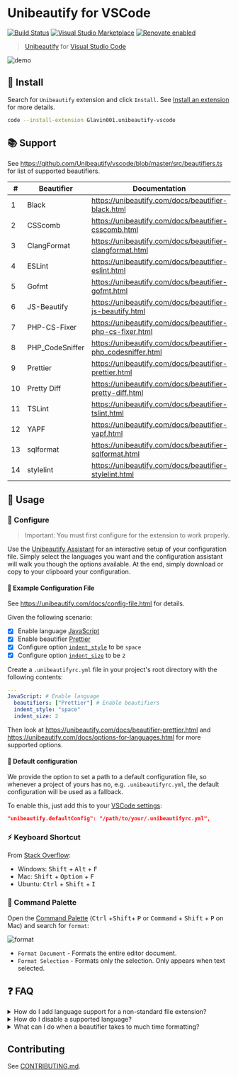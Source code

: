 # Unibeautify for VSCode

[![Build Status](https://travis-ci.com/Unibeautify/vscode.svg?branch=master)](https://travis-ci.com/Unibeautify/vscode) [![Visual Studio Marketplace](https://img.shields.io/vscode-marketplace/d/Glavin001.unibeautify-vscode.svg)](https://marketplace.visualstudio.com/items?itemName=Glavin001.unibeautify-vscode) [![Renovate enabled](https://img.shields.io/badge/renovate-enabled-brightgreen.svg)](https://renovateapp.com/)

> [Unibeautify](https://unibeautify.com/) for [Visual Studio Code](https://code.visualstudio.com/)

![demo](https://user-images.githubusercontent.com/1885333/37237670-0f06fcde-23ed-11e8-9200-4d2089323fe1.gif)

## :tada: Install

Search for `Unibeautify` extension and click `Install`.
See [Install an extension](https://code.visualstudio.com/docs/editor/extension-gallery#_install-an-extension) for more details.

```bash
code --install-extension Glavin001.unibeautify-vscode
```

## :books: Support

See https://github.com/Unibeautify/vscode/blob/master/src/beautifiers.ts for list of supported beautifiers.

<!--START:SUPPORT-TABLE-->
| # | Beautifier | Documentation |
| --- | --- | --- |
| 1 | Black | https://unibeautify.com/docs/beautifier-black.html |
| 2 | CSScomb | https://unibeautify.com/docs/beautifier-csscomb.html |
| 3 | ClangFormat | https://unibeautify.com/docs/beautifier-clangformat.html |
| 4 | ESLint | https://unibeautify.com/docs/beautifier-eslint.html |
| 5 | Gofmt | https://unibeautify.com/docs/beautifier-gofmt.html |
| 6 | JS-Beautify | https://unibeautify.com/docs/beautifier-js-beautify.html |
| 7 | PHP-CS-Fixer | https://unibeautify.com/docs/beautifier-php-cs-fixer.html |
| 8 | PHP_CodeSniffer | https://unibeautify.com/docs/beautifier-php_codesniffer.html |
| 9 | Prettier | https://unibeautify.com/docs/beautifier-prettier.html |
| 10 | Pretty Diff | https://unibeautify.com/docs/beautifier-pretty-diff.html |
| 11 | TSLint | https://unibeautify.com/docs/beautifier-tslint.html |
| 12 | YAPF | https://unibeautify.com/docs/beautifier-yapf.html |
| 13 | sqlformat | https://unibeautify.com/docs/beautifier-sqlformat.html |
| 14 | stylelint | https://unibeautify.com/docs/beautifier-stylelint.html |
<!--END:SUPPORT-TABLE-->

## :art: Usage

### :wrench: Configure

> Important: You must first configure for the extension to work properly.

Use the [Unibeautify Assistant](https://assistant.unibeautify.com/#/setup) for an interactive setup of your configuration file. Simply select the languages you want and the configuration assistant will walk you though the options available. At the end, simply download or copy to your clipboard your configuration.

#### :pencil: Example Configuration File

See https://unibeautify.com/docs/config-file.html for details.

Given the following scenario:
- [x] Enable language [JavaScript](https://unibeautify.com/docs/language-javascript.html)
- [x] Enable beautifier [Prettier](https://unibeautify.com/docs/beautifier-prettier.html)
- [x] Configure option [`indent_style`](https://unibeautify.com/docs/option-indent-style.html) to be `space`
- [x] Configure option [`indent_size`](https://unibeautify.com/docs/option-indent-size.html) to be `2`

Create a `.unibeautifyrc.yml` file in your project's root directory with the following contents:


```yaml
---
JavaScript: # Enable language
  beautifiers: ["Prettier"] # Enable beautifiers
  indent_style: "space"
  indent_size: 2
```

Then look at https://unibeautify.com/docs/beautifier-prettier.html and https://unibeautify.com/docs/options-for-languages.html for more supported options.

#### :pushpin: Default configuration

We provide the option to set a path to a default configuration file, so whenever a project of yours has no, e.g. `.unibeautifyrc.yml`, the default configuration will be used as a fallback.

To enable this, just add this to your [VSCode settings](https://code.visualstudio.com/docs/getstarted/settings#_default-settings):

```json
"unibeautify.defaultConfig": "/path/to/your/.unibeautifyrc.yml",
```

### :zap: Keyboard Shortcut

From [Stack Overflow](https://stackoverflow.com/a/29973358/2578205):

- Windows: <kbd>Shift</kbd> + <kbd>Alt</kbd> + <kbd>F</kbd>
- Mac: <kbd>Shift</kbd> + <kbd>Option</kbd> + <kbd>F</kbd>
- Ubuntu: <kbd>Ctrl</kbd> + <kbd>Shift</kbd> + <kbd>I</kbd>

### :musical_keyboard: Command Palette

Open the [Command Palette](https://code.visualstudio.com/docs/getstarted/userinterface#_command-palette) (<kbd>Ctrl</kbd> +<kbd>Shift</kbd>+ <kbd>P</kbd> or <kbd>Command</kbd> + <kbd>Shift</kbd> + <kbd>P</kbd> on Mac) and search for `format`:

![format](https://user-images.githubusercontent.com/1885333/37503575-f6c0092a-28b7-11e8-9bf6-6573d3eab76c.png)

- `Format Document` - Formats the entire editor document.
- `Format Selection` - Formats only the selection. Only appears when text selected.

## :question: FAQ

<details><summary>How do I add language support for a non-standard file extension?</summary>

This section is for you if you are seeing the following error message after running <kbd>Format Document</kbd> or similar:

![There is no document formatter for 'plaintext'-files installed.](https://user-images.githubusercontent.com/1885333/41636879-5665cf80-7427-11e8-9b8e-9488f02d4a62.png)

See https://code.visualstudio.com/docs/languages/overview#_adding-a-file-extension-to-a-language for VSCode documentation on `file.associations` [setting](https://code.visualstudio.com/docs/getstarted/settings).
For example, the `.vscode/settings.json` below adds the `.myphp` file extension to the `php` language identifier:

```json
{
  "files.associations": {
    "*.myphp": "php"
  }
}
```

| Before | After |
| --- | --- |
| ![before](https://user-images.githubusercontent.com/1885333/41636908-7a91d494-7427-11e8-97b1-e4e7ce8fea8a.png) | ![after](https://user-images.githubusercontent.com/1885333/41636940-b4606e10-7427-11e8-9d2c-93d8a7d24116.png)
</details>

<details><summary>How do I disable a supported language?</summary>

By default all languages supported by Unibeautify will be enabled.

You can disable a specific language by setting the language options to `false` as shown below.

> **Important**: You must restart/reload VSCode after enabling/disabling a language.

Example `.unibeautifyrc.yml`:

```yaml
---
CSS: false # Disable CSS!
JavaScript: # Enable TypeScript
  beautifiers: ["Prettier"] # Enable beautifiers
  indent_style: "space"
  indent_size: 2
```

| Before | After |
| --- | --- |
| Beautified CSS files | ![There is no document formatter for 'css'-files installed.](https://user-images.githubusercontent.com/1885333/41637148-d28b5764-7428-11e8-9763-007f44fe6787.png) |
</details>

<details><summary>What can I do when a beautifier takes to much time formatting?</summary>

This section is for you if you are seeing the following error message in the developer console after running <kbd>Format Document</kbd> or similar:

![Timeout message](https://github.com/Unibeautify/vscode/raw/master/docs/screenshot-timeout-message.png)

Sometimes beautifiers are taking much time formatting your file, this can be caused by big files or many settings you have set for your beautifier, then you need to increase the VSCode **editor.formatOnSaveTimeout** option to give the beautifier more time formatting your file. 

Just add this entry in your [VSCode settings](https://code.visualstudio.com/docs/getstarted/settings#_default-settings):

```json
"editor.formatOnSaveTimeout": 2000
```

> The time is set in milliseconds, in the example above 2000 is equal to 2 seconds
</details>

## Contributing

See [CONTRIBUTING.md](https://github.com/Unibeautify/vscode/blob/master/CONTRIBUTING.md).
